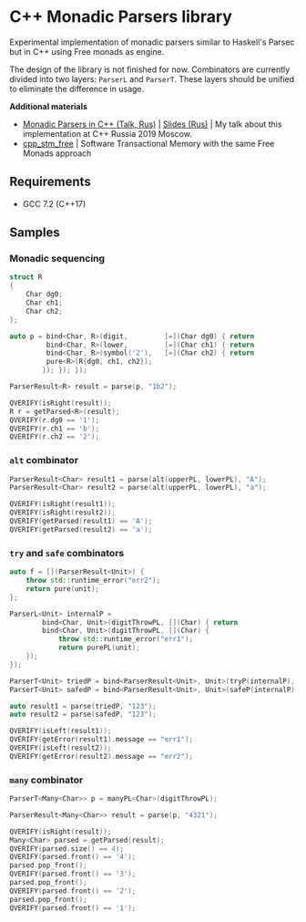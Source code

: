 C++ Monadic Parsers library
===========================

Experimental implementation of monadic parsers similar to Haskell's Parsec but in C++ using Free monads as engine.

The design of the library is not finished for now. Combinators are currently divided into two layers: `ParserL` and `ParserT`. These layers should be unified to eliminate the difference in usage.

**Additional materials**
- [Monadic Parsers in C++ (Talk, Rus)](https://www.youtube.com/watch?v=q39PHTJDaLE) | [Slides (Rus)](https://docs.google.com/presentation/d/1zlwKBX8-DYVWUYmzvmKm7ggDVBugEJzY6OFSWjeQOA4/edit?usp=sharing) | My talk about this implementation at C++ Russia 2019 Moscow.
- [cpp_stm_free](https://github.com/graninas/cpp_stm_free) | Software Transactional Memory with the same Free Monads approach

Requirements
------------

- GCC 7.2 (C++17)

Samples
-------

### Monadic sequencing

```cpp
struct R
{
    Char dg0;
    Char ch1;
    Char ch2;
};

auto p = bind<Char, R>(digit,         [=](Char dg0) { return
         bind<Char, R>(lower,         [=](Char ch1) { return
         bind<Char, R>(symbol('2'),   [=](Char ch2) { return
         pure<R>(R{dg0, ch1, ch2});
        }); }); });

ParserResult<R> result = parse(p, "1b2");

QVERIFY(isRight(result));
R r = getParsed<R>(result);
QVERIFY(r.dg0 == '1');
QVERIFY(r.ch1 == 'b');
QVERIFY(r.ch2 == '2');
```

### `alt` combinator

```cpp
ParserResult<Char> result1 = parse(alt(upperPL, lowerPL), "A");
ParserResult<Char> result2 = parse(alt(upperPL, lowerPL), "a");

QVERIFY(isRight(result1));
QVERIFY(isRight(result2));
QVERIFY(getParsed(result1) == 'A');
QVERIFY(getParsed(result2) == 'a');
```

### `try` and `safe` combinators

```cpp
auto f = [](ParserResult<Unit>) {
    throw std::runtime_error("err2");
    return pure(unit);
};

ParserL<Unit> internalP =
        bind<Char, Unit>(digitThrowPL, [](Char) { return
        bind<Char, Unit>(digitThrowPL, [](Char) {
            throw std::runtime_error("err1");
            return purePL(unit);
    });
});

ParserT<Unit> triedP = bind<ParserResult<Unit>, Unit>(tryP(internalP), f);
ParserT<Unit> safedP = bind<ParserResult<Unit>, Unit>(safeP(internalP), f);

auto result1 = parse(triedP, "123");
auto result2 = parse(safedP, "123");

QVERIFY(isLeft(result1));
QVERIFY(getError(result1).message == "err1");
QVERIFY(isLeft(result2));
QVERIFY(getError(result2).message == "err2");
```

### `many` combinator

```cpp
ParserT<Many<Char>> p = manyPL<Char>(digitThrowPL);

ParserResult<Many<Char>> result = parse(p, "4321");

QVERIFY(isRight(result));
Many<Char> parsed = getParsed(result);
QVERIFY(parsed.size() == 4);
QVERIFY(parsed.front() == '4');
parsed.pop_front();
QVERIFY(parsed.front() == '3');
parsed.pop_front();
QVERIFY(parsed.front() == '2');
parsed.pop_front();
QVERIFY(parsed.front() == '1');
```
